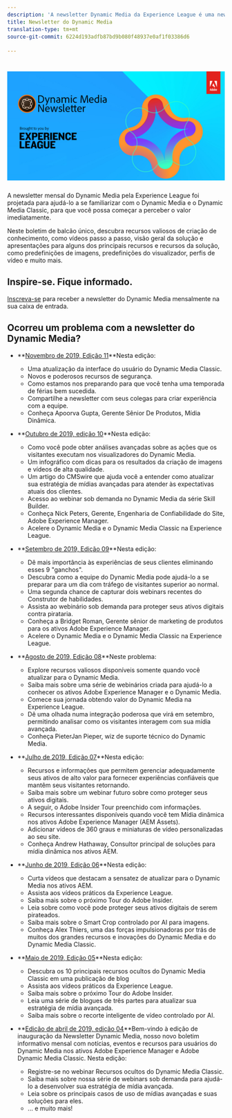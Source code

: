 ```yaml
---
description: 'A newsletter Dynamic Media da Experience League é uma newsletter mensal. Ele foi projetado para ajudá-lo a se atualizar com o Dynamic Media e o Dynamic Media Classic, para que você possa começar a obter valor imediatamente. Recursos valiosos para a criação de conhecimento estão disponíveis neste boletim de balcão único, incluindo vídeos, visões gerais de soluções e introduções para alguns dos principais recursos e recursos, como predefinições de imagens, predefinições de visualizadores, perfis de vídeo e muito mais. '
title: Newsletter do Dynamic Media
translation-type: tm+mt
source-git-commit: 6224d193adfb87bd9b080f48937e0af1f03386d6

---
```



# ![Logotipo da Newsletter do Dynamic Media](/help/assets/dynamic-media/assets/dynamic-media-newsletter-logo.png)

A newsletter mensal do Dynamic Media pela Experience League foi projetada para ajudá-lo a se familiarizar com o Dynamic Media e o Dynamic Media Classic, para que você possa começar a perceber o valor imediatamente.

Neste boletim de balcão único, descubra recursos valiosos de criação de conhecimento, como vídeos passo a passo, visão geral da solução e apresentações para alguns dos principais recursos e recursos da solução, como predefinições de imagens, predefinições do visualizador, perfis de vídeo e muito mais.

## Inspire-se. Fique informado.

[Inscreva-se](https://www.adobe.com/subscription/dynamic-media-newsletter.html) para receber a newsletter do Dynamic Media mensalmente na sua caixa de entrada.

## Ocorreu um problema com a newsletter do Dynamic Media?

* **[Novembro de 2019, Edição 11](https://expleague.azureedge.net/assets/dynamic-media/Dynamic_Media_Newsletter_11_2019_Nov.html)**Nesta edição:

   * Uma atualização da interface do usuário do Dynamic Media Classic.
   * Novos e poderosos recursos de segurança.
   * Como estamos nos preparando para que você tenha uma temporada de férias bem sucedida.
   * Compartilhe a newsletter com seus colegas para criar experiência com a equipe.
   * Conheça Apoorva Gupta, Gerente Sênior De Produtos, Mídia Dinâmica.

* **[Outubro de 2019, edição 10](https://expleague.azureedge.net/assets/dynamic-media/Dynamic_Media_Newsletter_10_2019_Oct.html)**Nesta edição:

   * Como você pode obter análises avançadas sobre as ações que os visitantes executam nos visualizadores do Dynamic Media.
   * Um infográfico com dicas para os resultados da criação de imagens e vídeos de alta qualidade.
   * Um artigo do CMSwire que ajuda você a entender como atualizar sua estratégia de mídias avançadas para atender às expectativas atuais dos clientes.
   * Acesso ao webinar sob demanda no Dynamic Media da série Skill Builder.
   * Conheça Nick Peters, Gerente, Engenharia de Confiabilidade do Site, Adobe Experience Manager.
   * Acelere o Dynamic Media e o Dynamic Media Classic na Experience League.

* **[Setembro de 2019, Edição 09](https://expleague.azureedge.net/assets/dynamic-media/Dynamic_Media_Newsletter_09_2019_Sept.html)**Nesta edição:

   * Dê mais importância às experiências de seus clientes eliminando esses 9 &quot;ganchos&quot;.
   * Descubra como a equipe do Dynamic Media pode ajudá-lo a se preparar para um dia com tráfego de visitantes superior ao normal.
   * Uma segunda chance de capturar dois webinars recentes do Construtor de habilidades.
   * Assista ao webinário sob demanda para proteger seus ativos digitais contra pirataria.
   * Conheça a Bridget Roman, Gerente sênior de marketing de produtos para os ativos Adobe Experience Manager.
   * Acelere o Dynamic Media e o Dynamic Media Classic na Experience League.


* **[Agosto de 2019, Edição 08](https://expleague.azureedge.net/assets/dynamic-media/Dynamic_Media_Newsletter_08_2019_Aug.html)**Neste problema:

   * Explore recursos valiosos disponíveis somente quando você atualizar para o Dynamic Media.
   * Saiba mais sobre uma série de webinários criada para ajudá-lo a conhecer os ativos Adobe Experience Manager e o Dynamic Media.
   * Comece sua jornada obtendo valor do Dynamic Media na Experience League.
   * Dê uma olhada numa integração poderosa que virá em setembro, permitindo analisar como os visitantes interagem com sua mídia avançada.
   * Conheça PieterJan Pieper, wiz de suporte técnico do Dynamic Media.


* **[Julho de 2019, Edição 07](https://expleague.azureedge.net/assets/dynamic-media/Dynamic_Media_Newsletter_07_2019_July.html)**Nesta edição:

   * Recursos e informações que permitem gerenciar adequadamente seus ativos de alto valor para fornecer experiências confiáveis que mantêm seus visitantes retornando.
   * Saiba mais sobre um webinar futuro sobre como proteger seus ativos digitais.
   * A seguir, o Adobe Insider Tour preenchido com informações.
   * Recursos interessantes disponíveis quando você tem Mídia dinâmica nos ativos Adobe Experience Manager (AEM Assets).
   * Adicionar vídeos de 360 graus e miniaturas de vídeo personalizadas ao seu site.
   * Conheça Andrew Hathaway, Consultor principal de soluções para mídia dinâmica nos ativos AEM.

* **[Junho de 2019, Edição 06](https://expleague.azureedge.net/assets/dynamic-media/Dynamic_Media_Newsletter_06_2019_June.html)**Nesta edição:

   * Curta vídeos que destacam a sensatez de atualizar para o Dynamic Media nos ativos AEM.
   * Assista aos vídeos práticos da Experience League.
   * Saiba mais sobre o próximo Tour do Adobe Insider.
   * Leia sobre como você pode proteger seus ativos digitais de serem pirateados.
   * Saiba mais sobre o Smart Crop controlado por AI para imagens.
   * Conheça Alex Thiers, uma das forças impulsionadoras por trás de muitos dos grandes recursos e inovações do Dynamic Media e do Dynamic Media Classic.

* **[Maio de 2019, Edição 05](https://expleague.azureedge.net/assets/dynamic-media/Dynamic_Media_Newsletter_05_2019_May.html)**Nesta edição:

   * Descubra os 10 principais recursos ocultos do Dynamic Media Classic em uma publicação de blog
   * Assista aos vídeos práticos da Experience League.
   * Saiba mais sobre o próximo Tour do Adobe Insider.
   * Leia uma série de blogues de três partes para atualizar sua estratégia de mídia avançada.
   * Saiba mais sobre o recorte inteligente de vídeo controlado por AI.

* **[Edição de abril de 2019, edição 04](https://expleague.azureedge.net/assets/dynamic-media/Dynamic_Media_Newsletter_04_2019_April.html)**Bem-vindo à edição de inauguração da Newsletter Dynamic Media, nosso novo boletim informativo mensal com notícias, eventos e recursos para usuários do Dynamic Media nos ativos Adobe Experience Manager e Adobe Dynamic Media Classic. Nesta edição:
   * Registre-se no webinar Recursos ocultos do Dynamic Media Classic.
   * Saiba mais sobre nossa série de webinars sob demanda para ajudá-lo a desenvolver sua estratégia de mídia avançada.
   * Leia sobre os principais casos de uso de mídias avançadas e suas soluções para eles.
   * ... e muito mais!